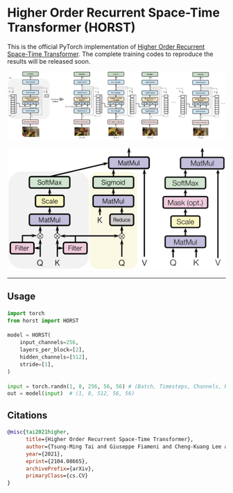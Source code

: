 # Higher Order Recurrent Space-Time Transformer (HORST)

This is the official PyTorch implementation of [Higher Order Recurrent Space-Time Transformer](https://arxiv.org/abs/2104.08665). The complete training codes to reproduce the results will be released soon.

![](horst_overview.png)

![](statt_vs_sa.png)

---

## Usage

```python
import torch
from horst import HORST

model = HORST(
    input_channels=256,
    layers_per_block=[2],
    hidden_channels=[512],
    stride=[1],
)

input = torch.randn(1, 8, 256, 56, 56) # (Batch, Timesteps, Channels, Height, Width)
out = model(input)  # (1, 8, 512, 56, 56)
```

## Citations

```bibtex
@misc{tai2021higher,
      title={Higher Order Recurrent Space-Time Transformer}, 
      author={Tsung-Ming Tai and Giuseppe Fiameni and Cheng-Kuang Lee and Oswald Lanz},
      year={2021},
      eprint={2104.08665},
      archivePrefix={arXiv},
      primaryClass={cs.CV}
}
```
